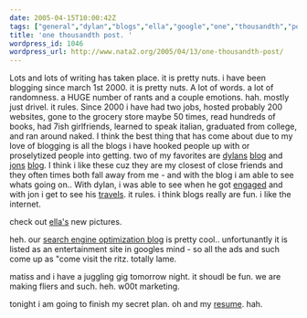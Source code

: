```yaml
---
date: 2005-04-15T10:00:42Z
tags: ["general","dylan","blogs","ella","google","one","thousandth","post","resume","jon","riottech"]
title: 'one thousandth post. '
wordpress_id: 1046
wordpress_url: http://www.nata2.org/2005/04/13/one-thousandth-post/
---
```


Lots and lots of writing has taken place.  it is pretty nuts. i have been blogging since march 1st 2000.  it is pretty nuts.  A lot of words. a lot of randomness. a HUGE number of rants and a couple emotions. hah. mostly just drivel. it rules. Since 2000 i have had two jobs, hosted probably 200 websites, gone to the grocery store maybe 50 times, read hundreds of books, had 7ish girlfriends, learned to speak italian, graduated from college, and ran around naked.  I think the best thing that has come about due to my love of blogging is all the blogs i have hooked people up with or proselytized people into getting. two of my favorites are <a href="https://web.archive.org/web/20030814003134/http://www.nata2.info//?path=pictures%2Ffamily&img=dylan_walkman.jpg">dylans</a>  <a href="http://www.dylanreed.org/">blog</a> and <a href="https://web.archive.org/web/20030814003134/http://www.nata2.info//?path=pictures%2Ffamily&img=jon.jpg">jons</a> <a href="http://in5anity.org/">blog</a>.  I think i like these cuz they are my closest of close friends and they often times both fall away from me - and with the blog i am able to see whats going on..  With dylan, i was able to see when he got <a href="http://www.dylanreed.org/2002/03/24/engaged/">engaged</a> and with jon i get to see his <a href="http://in5anity.org/?p=7">travels</a>. it rules. i think blogs really are fun.  i like the internet.

check out <a href="http://www.wretch.cc/album/pzella">ella's</a> new pictures.

heh. our <a href="http://www.riottech.net">search engine optimization blog</a> is pretty cool..  unfortunantly it is listed as an entertainment site in googles mind - so all the ads and such come up as "come visit the ritz. totally lame. 

matiss and i have a juggling gig tomorrow night. it shoudl be fun. we are making fliers and such.   heh. w00t marketing. 

tonight i am going to finish my secret plan. oh and my <a href="http://harperreed.org/resume">resume</a>. hah. 
